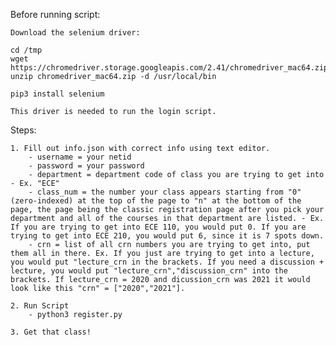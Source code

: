 Before running script:

    Download the selenium driver:

    cd /tmp
    wget https://chromedriver.storage.googleapis.com/2.41/chromedriver_mac64.zip 
    unzip chromedriver_mac64.zip -d /usr/local/bin

    pip3 install selenium

    This driver is needed to run the login script.

Steps:

    1. Fill out info.json with correct info using text editor.
        - username = your netid
        - password = your password
        - department = department code of class you are trying to get into - Ex. "ECE"
        - class_num = the number your class appears starting from "0" (zero-indexed) at the top of the page to "n" at the bottom of the page, the page being the classic registration page after you pick your department and all of the courses in that department are listed. - Ex. If you are trying to get into ECE 110, you would put 0. If you are trying to get into ECE 210, you would put 6, since it is 7 spots down.
        - crn = list of all crn numbers you are trying to get into, put them all in there. Ex. If you just are trying to get into a lecture, you would put "lecture_crn in the brackets. If you need a discussion + lecture, you would put "lecture_crn","discussion_crn" into the brackets. If lecture_crn = 2020 and dicussion_crn was 2021 it would look like this "crn" = ["2020","2021"]. 
        
    2. Run Script
        - python3 register.py

    3. Get that class!